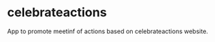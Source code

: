 celebrateactions
================

App to promote meetinf of actions based on celebrateactions website.
